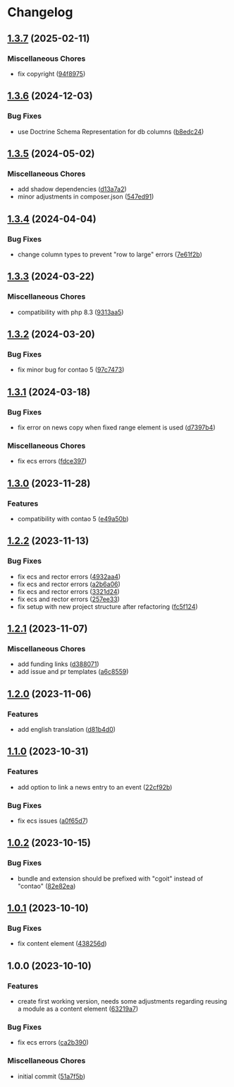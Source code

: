 # Changelog

## [1.3.7](https://github.com/cgoIT/contao-cmace-bundle/compare/v1.3.6...v1.3.7) (2025-02-11)


### Miscellaneous Chores

* fix copyright ([94f8975](https://github.com/cgoIT/contao-cmace-bundle/commit/94f89755d2ae9cd8a468c1f6954d09be94bdb47b))

## [1.3.6](https://github.com/cgoIT/contao-cmace-bundle/compare/v1.3.5...v1.3.6) (2024-12-03)


### Bug Fixes

* use Doctrine Schema Representation for db columns ([b8edc24](https://github.com/cgoIT/contao-cmace-bundle/commit/b8edc24cf374ad0a4c366d8a3a06e1c4b99f7bcf))

## [1.3.5](https://github.com/cgoIT/contao-cmace-bundle/compare/v1.3.4...v1.3.5) (2024-05-02)


### Miscellaneous Chores

* add shadow dependencies ([d13a7a2](https://github.com/cgoIT/contao-cmace-bundle/commit/d13a7a209e2388a90ce632204f310608d1859900))
* minor adjustments in composer.json ([547ed91](https://github.com/cgoIT/contao-cmace-bundle/commit/547ed91e1d3289d25e4b905c3bea3bee9a7610d3))

## [1.3.4](https://github.com/cgoIT/contao-cmace-bundle/compare/v1.3.3...v1.3.4) (2024-04-04)


### Bug Fixes

* change column types to prevent "row to large" errors ([7e61f2b](https://github.com/cgoIT/contao-cmace-bundle/commit/7e61f2b87ab38f95f599f6496a15f719003a3a1f))

## [1.3.3](https://github.com/cgoIT/contao-cmace-bundle/compare/v1.3.2...v1.3.3) (2024-03-22)


### Miscellaneous Chores

* compatibility with php 8.3 ([9313aa5](https://github.com/cgoIT/contao-cmace-bundle/commit/9313aa5009bd70dc1615289010c9280d11d65742))

## [1.3.2](https://github.com/cgoIT/contao-cmace-bundle/compare/v1.3.1...v1.3.2) (2024-03-20)


### Bug Fixes

* fix minor bug for contao 5 ([97c7473](https://github.com/cgoIT/contao-cmace-bundle/commit/97c7473702010e0651f7b895c2775d6fa3a8807d))

## [1.3.1](https://github.com/cgoIT/contao-cmace-bundle/compare/v1.3.0...v1.3.1) (2024-03-18)


### Bug Fixes

* fix error on news copy when fixed range element is used ([d7397b4](https://github.com/cgoIT/contao-cmace-bundle/commit/d7397b4c939fb5cdc23cfc6c50d9eb275b237ab3))


### Miscellaneous Chores

* fix ecs errors ([fdce397](https://github.com/cgoIT/contao-cmace-bundle/commit/fdce3976b91bb5c0cee22ca59aa1d7f2f8803c19))

## [1.3.0](https://github.com/cgoIT/contao-cmace-bundle/compare/v1.2.2...v1.3.0) (2023-11-28)


### Features

* compatibility with contao 5 ([e49a50b](https://github.com/cgoIT/contao-cmace-bundle/commit/e49a50b6caff574d776619f00d66757a55c116d7))

## [1.2.2](https://github.com/cgoIT/contao-cmace-bundle/compare/v1.2.1...v1.2.2) (2023-11-13)


### Bug Fixes

* fix ecs and rector errors ([4932aa4](https://github.com/cgoIT/contao-cmace-bundle/commit/4932aa42199e022847d740d8915c2b9b8f173e9c))
* fix ecs and rector errors ([a2b6a06](https://github.com/cgoIT/contao-cmace-bundle/commit/a2b6a06808c79dee01836934a411841b8b7e63b4))
* fix ecs and rector errors ([3321d24](https://github.com/cgoIT/contao-cmace-bundle/commit/3321d2455e13e9d3c544cd0868f67ecbf5d2da55))
* fix ecs and rector errors ([257ee33](https://github.com/cgoIT/contao-cmace-bundle/commit/257ee33a0f1d59100007b9b7fb7eda634ffed0ad))
* fix setup with new project structure after refactoring ([fc5f124](https://github.com/cgoIT/contao-cmace-bundle/commit/fc5f1248f70d25d963036944ff1011215f77b823))

## [1.2.1](https://github.com/cgoIT/contao-cmace-bundle/compare/v1.2.0...v1.2.1) (2023-11-07)


### Miscellaneous Chores

* add funding links ([d388071](https://github.com/cgoIT/contao-cmace-bundle/commit/d388071754365a97913ef2e7505a89c236242a4c))
* add issue and pr templates ([a6c8559](https://github.com/cgoIT/contao-cmace-bundle/commit/a6c855917543f5ff78871872d7bbec4c9ab0c279))

## [1.2.0](https://github.com/cgoIT/contao-cmace-bundle/compare/v1.1.0...v1.2.0) (2023-11-06)


### Features

* add english translation ([d81b4d0](https://github.com/cgoIT/contao-cmace-bundle/commit/d81b4d0c4bc2c62b23a16af02087c87cc89d8371))

## [1.1.0](https://github.com/cgoIT/contao-cmace-bundle/compare/v1.0.2...v1.1.0) (2023-10-31)


### Features

* add option to link a news entry to an event ([22cf92b](https://github.com/cgoIT/contao-cmace-bundle/commit/22cf92b16eed04f410a85315333b7317424f8017))


### Bug Fixes

* fix ecs issues ([a0f65d7](https://github.com/cgoIT/contao-cmace-bundle/commit/a0f65d7a24e0801f72207bdf4412680ab92290bb))

## [1.0.2](https://github.com/cgoIT/contao-cmace-bundle/compare/v1.0.1...v1.0.2) (2023-10-15)


### Bug Fixes

* bundle and extension should be prefixed with "cgoit" instead of "contao" ([82e82ea](https://github.com/cgoIT/contao-cmace-bundle/commit/82e82eaab82b30efaa6395393e197fdae7881e7f))

## [1.0.1](https://github.com/cgoIT/contao-cmace-bundle/compare/v1.0.0...v1.0.1) (2023-10-10)


### Bug Fixes

* fix content element ([438256d](https://github.com/cgoIT/contao-cmace-bundle/commit/438256d7fd0308a146cb0456b6279f47bcc9241e))

## 1.0.0 (2023-10-10)


### Features

* create first working version, needs some adjustments regarding reusing a module as a content element ([63219a7](https://github.com/cgoIT/contao-cmace-bundle/commit/63219a76df873c44babfd8fb741ff7ba23948bbc))


### Bug Fixes

* fix ecs errors ([ca2b390](https://github.com/cgoIT/contao-cmace-bundle/commit/ca2b390173863399148502322acd3bb98f36298c))


### Miscellaneous Chores

* initial commit ([51a7f5b](https://github.com/cgoIT/contao-cmace-bundle/commit/51a7f5b411ec48d1e54cde53bac97c24f4813a99))
